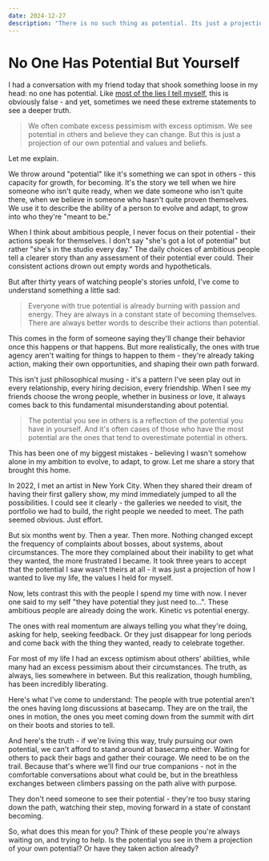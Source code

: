 ```yaml
---
date: 2024-12-27
description: "There is no such thing as potential. Its just a projection of your own potential and values and beliefs."
---
```


# No One Has Potential But Yourself

I had a conversation with my friend today that shook something loose in my head: no one has potential. Like [most of the lies I tell myself](./advice.md), this is obviously false - and yet, sometimes we need these extreme statements to see a deeper truth.

> We often combate excess pessimism with excess optimism. We see potential in others and believe they can change. But this is just a projection of our own potential and values and beliefs.

Let me explain.

We throw around "potential" like it's something we can spot in others - this capacity for growth, for becoming. It's the story we tell when we hire someone who isn't quite ready, when we date someone who isn't quite there, when we believe in someone who hasn't quite proven themselves. We use it to describe the ability of a person to evolve and adapt, to grow into who they're "meant to be."

When I think about ambitious people, I never focus on their potential - their actions speak for themselves. I don't say "she's got a lot of potential" but rather "she's in the studio every day." The daily choices of ambitious people tell a clearer story than any assessment of their potential ever could. Their consistent actions drown out empty words and hypotheticals.

But after thirty years of watching people's stories unfold, I've come to understand something a little sad:

> Everyone with true potential is already burning with passion and energy. They are always in a constant state of becoming themselves. There are always better words to describe their actions than potential.

This comes in the form of someone saying they'll change their behavior once this happens or that happens. But more realistically, the ones with true agency aren't waiting for things to happen to them - they're already taking action, making their own opportunities, and shaping their own path forward.

This isn't just philosophical musing - it's a pattern I've seen play out in every relationship, every hiring decision, every friendship. When I see my friends choose the wrong people, whether in business or love, it always comes back to this fundamental misunderstanding about potential.

> The potential you see in others is a reflection of the potential you have in yourself. And it's often cases of those who have the most potential are the ones that tend to overestimate potential in others.

This has been one of my biggest mistakes - believing I wasn't somehow alone in my ambition to evolve, to adapt, to grow. Let me share a story that brought this home.

In 2022, I met an artist in New York City. When they shared their dream of having their first gallery show, my mind immediately jumped to all the possibilities. I could see it clearly - the galleries we needed to visit, the portfolio we had to build, the right people we needed to meet. The path seemed obvious. Just effort.

But six months went by. Then a year. Then more. Nothing changed except the frequency of complaints about bosses, about systems, about circumstances. The more they complained about their inability to get what they wanted, the more frustrated I became. It took three years to accept that the potential I saw wasn't theirs at all - it was just a projection of how I wanted to live my life, the values I held for myself.

Now, lets contrast this with the people I spend my time with now. I never one said to my self "they have potential they just need to...". These ambitious people are already doing the work. Kinetic vs potential energy.   

The ones with real momentum are always telling you what they're doing, asking for help, seeking feedback. Or they just disappear for long periods and come back with the thing they wanted, ready to celebrate together.

For most of my life I had an excess optimism about others' abilities, while many had an excess pessimism about their circumstances. The truth, as always, lies somewhere in between. But this realization, though humbling, has been incredibly liberating.

Here's what I've come to understand: The people with true potential aren't the ones having long discussions at basecamp. They are on the trail, the ones in motion, the ones you meet coming down from the summit with dirt on their boots and stories to tell.

And here's the truth - if we're living this way, truly pursuing our own potential, we can't afford to stand around at basecamp either. Waiting for others to pack their bags and gather their courage. We need to be on the trail. Because that's where we'll find our true companions - not in the comfortable conversations about what could be, but in the breathless exchanges between climbers passing on the path alive with purpose.

They don't need someone to see their potential - they're too busy staring down the path, watching their step, moving forward in a state of constant becoming.

So, what does this mean for you? Think of these people you're always waiting on, and trying to help. Is the potential you see in them a projection of your own potential? Or have they taken action already?